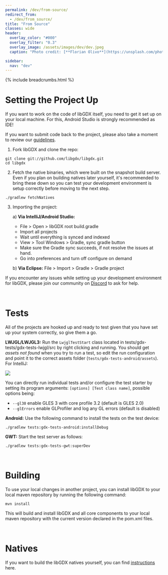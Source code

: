 ```yaml
---
permalink: /dev/from-source/
redirect_from:
  - /dev/from_source/
title: "From Source"
classes: wide
header:
  overlay_color: "#000"
  overlay_filter: "0.3"
  overlay_image: /assets/images/dev/dev.jpeg
  caption: "Photo credit: [**Florian Olivo**](https://unsplash.com/photos/Ek9Znm8lQ1U)"

sidebar:
  nav: "dev"
---
```


{% include breadcrumbs.html %}

# Setting the Project Up
If you want to work on the code of libGDX itself, you need to get it set up on your local machine. For this, Android Studio is strongly recommended as IDE!

If you want to submit code back to the project, please also take a moment to review our [guidelines](/dev/contributing/).

1. Fork libGDX and clone the repo:
```
git clone git://github.com/libgdx/libgdx.git
cd libgdx
```
2. Fetch the native binaries, which were built on the snapshot build server. Even if you plan on building natives later yourself, it's recommended to bring these down so you can test your development environment is setup correctly before moving to the next step.
```
./gradlew fetchNatives
```
3. Importing the project:

    a) **Via IntelliJ/Android Studio:**

     - File > Open > libGDX root build.gradle
     - Import all projects
     - Wait until everything is synced and indexed
     - View > Tool Windows > Gradle, sync gradle button
     - Make sure the Gradle sync succeeds, if not resolve the issues at hand.
     - Go into preferences and turn off configure on demand

    b) **Via Eclipse:** File > Import > Gradle > Gradle project

If you encounter any issues while setting up your development environment for libGDX, please join our community on [Discord](/community/discord/) to ask for help.

<br/>

# Tests
All of the projects are hooked up and ready to test given that you have set up your system correctly, so give them a go.

**LWJGL/LWJGL3:** Run the `LwjglTestStart` class located in tests/gdx-tests/gdx-tests-lwjgl/src by right clicking and running. You should get _assets not found_ when you try to run a test, so edit the run configuration and point it to the correct assets folder (`tests/gdx-tests-android/assets`). For IntelliJ:

![](/assets/images/dev/source/0.png)

You can directly run individual tests and/or configure the test starter by setting its program arguments: `[options] [Test class name]`, possible options being:

- `--gl30` enable GLES 3 with core profile 3.2 (default is GLES 2.0)
- `--glErrors` enable GLProfiler and log any GL errors (default is disabled)

**Android:** Use the following command to install the tests on the test device:
```
./gradlew tests:gdx-tests-android:installDebug
```

**GWT:** Start the test server as follows:
```
./gradlew tests:gdx-tests-gwt:superDev
```

<br/>

# Building
To use your local changes in another project, you can install libGDX to your local maven repository by running the following command:
```
mvn install
```

This will build and install libGDX and all core components to your local maven repository with the current version declared in the pom.xml files.

<br/>

# Natives
If you want to build the libGDX natives yourself, you can find [instructions](/dev/natives/) here.
